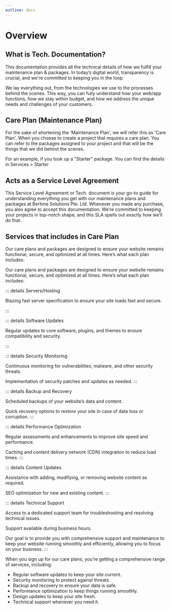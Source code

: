 ```yaml
--- 
outline: docs
---
```


# Overview

## What is Tech. Documentation?

This documentation provides all the technical details of how we fulfill your maintenance plan & packages. In today’s digital world, transparency is crucial, and we're committed to keeping you in the loop.

We lay everything out, from the technologies we use to the processes behind the scenes. This way, you can fully understand how your web/app functions, how we stay within budget, and how we address the unique needs and challenges of your customers.

## Care Plan (Maintenance Plan)

For the sake of shortening the 'Maintenance Plan', we will refer this as 'Care Plan'.
When you choose to create a project that requires a care plan. You can refer to the packages assigned to your project and that will be the things that we did behind the scenes.

For an example, if you took up a "Starter" package. You can find the details in Services > Starter

## Acts as a Service Level Agreement

This Service Level Agreement or Tech. document is your go-to guide for understanding everything you get with our maintenance plans and packages at Berlime Solutions Pte. Ltd. Whenever you made any purchase, you also agree to accept this documentation.
We’re committed to keeping your projects in top-notch shape, and this SLA spells out exactly how we’ll do that.

## Services that includes in Care Plan

Our care plans and packages are designed to ensure your website remains functional, secure, and optimized at all times. Here’s what each plan includes:


Our care plans and packages are designed to ensure your website remains functional, secure, and optimized at all times. Here’s what each plan includes:

::: details Servers/Hosting

Blazing fast server specification to ensure your site loads fast and secure.

:::

::: details Software Updates

Regular updates to core software, plugins, and themes to ensure compatibility and security.

:::

::: details Security Monitoring

Continuous monitoring for vulnerabilities, malware, and other security threats.

Implementation of security patches and updates as needed.
:::

::: details Backup and Recovery

Scheduled backups of your website’s data and content.

Quick recovery options to restore your site in case of data loss or corruption.
:::

::: details Performance Optimization

Regular assessments and enhancements to improve site speed and performance.

Caching and content delivery network (CDN) integration to reduce load times.
:::

::: details Content Updates

Assistance with adding, modifying, or removing website content as required.

SEO optimization for new and existing content.
:::

::: details Technical Support

Access to a dedicated support team for troubleshooting and resolving technical issues.

Support available during business hours.

Our goal is to provide you with comprehensive support and maintenance to keep your website running smoothly and efficiently, allowing you to focus on your business.
:::


When you sign up for our care plans, you’re getting a comprehensive range of services, including:

- Regular software updates to keep your site current.
- Security monitoring to protect against threats.
- Backup and recovery to ensure your data is safe.
- Performance optimization to keep things running smoothly.
- Design updates to keep your site fresh.
- Technical support whenever you need it.

<br><br>